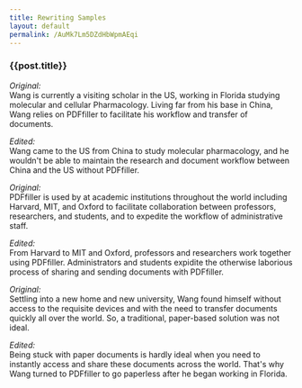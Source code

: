 ```yaml
---
title: Rewriting Samples
layout: default 
permalink: /AuMk7Lm5DZdHbWpmAEqi
---
```

### {{post.title}}

*Original:*  
Wang is currently a visiting scholar in the US, working in Florida studying molecular and cellular Pharmacology. Living far from his base in China, Wang relies on PDFfiller to facilitate his workflow and transfer of documents.

*Edited:*  
Wang came to the US from China to study molecular pharmacology, and he wouldn't be able to maintain the research and document workflow between China and the US without PDFfiller. 

*Original:*    
PDFfiller is used by at academic institutions throughout the world including Harvard, MIT, and Oxford to facilitate collaboration between professors, researchers, and students, and to expedite the workflow of administrative staff.

*Edited:*  
From Harvard to MIT and Oxford, professors and researchers work together using PDFfiller. Administrators and students expidite the otherwise laborious process of sharing and sending documents with PDFfiller. 

*Original:*  
Settling into a new home and new university, Wang found himself without access to the requisite devices and with the need to transfer documents quickly all over the world. So, a traditional, paper-based solution was not ideal. 

*Edited:*  
Being stuck with paper documents is hardly ideal when you need to instantly access and share these documents across the world. That's why Wang turned to PDFfiller to go paperless after he began working in Florida. 